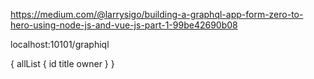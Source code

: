 https://medium.com/@larrysigo/building-a-graphql-app-form-zero-to-hero-using-node-js-and-vue-js-part-1-99be42690b08

localhost:10101/graphiql

{
    allList {
        id
        title
        owner
    }
}
